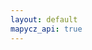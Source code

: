 ```yaml
---
layout: default
mapycz_api: true
---
```

<div id="mapa" style="width:1200px; height:800px;"></div>
<style type="text/css">
.card-header { font-weight: bold; }
.card-body { margin: 10px 0 10px 0; }
.card-footer a {text-decoration:underline; }
</style>
<script type="text/javascript">
  var data = {{ site.data.map.posts | jsonify }}
  var center = SMap.Coords.fromWGS84(14.44, 50.11);
  var m = new SMap(JAK.gel("mapa"), center, 13);
  var l = new SMap.Layer.Marker();

  m.addDefaultLayer(SMap.DEF_BASE).enable();
  m.addDefaultControls();
  var c = []
  var layer = new SMap.Layer.Marker();
  for (const d in data) {
    var md = data[d]
    var coords = SMap.Coords.fromWGS84(md['coord']);
    c.push(coords)
    var marker = new SMap.Marker(coords);
    var card = new SMap.Card();
    card.getHeader().innerHTML = md['title'];
    card.getBody().innerHTML = md['text'];
    card.getFooter().innerHTML = 'Související <a href="/aktuality/stitky/' + md['slug'] + '/">aktuality</a>(' + md['size'] + ')';
    marker.decorate(SMap.Marker.Feature.Card, card);
    layer.addMarker(marker);
  }
  var center = m.computeCenterZoom(c);
  m.addLayer(layer).enable();
</script>

